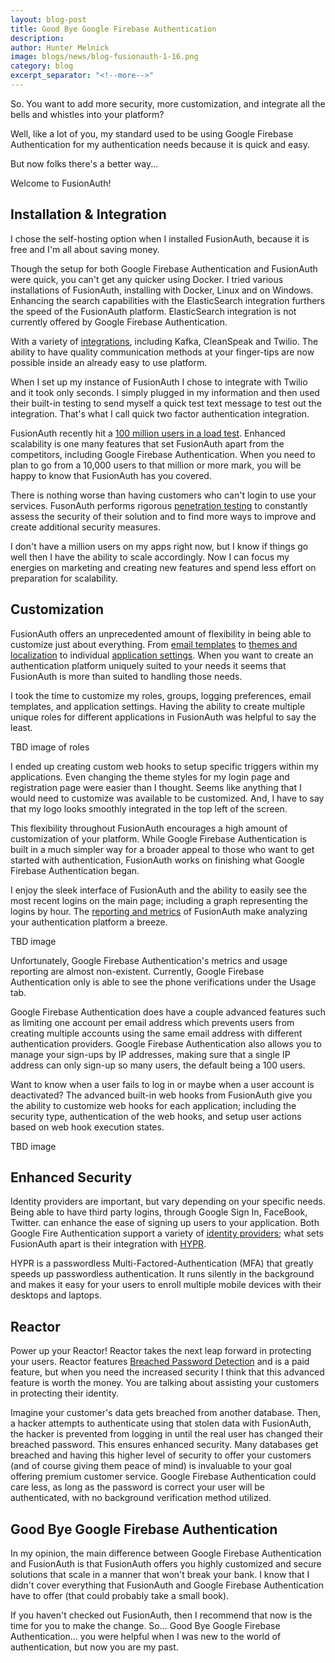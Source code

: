 ```yaml
---
layout: blog-post
title: Good Bye Google Firebase Authentication
description: 
author: Hunter Melnick
image: blogs/news/blog-fusionauth-1-16.png
category: blog
excerpt_separator: "<!--more-->"
---
```


So. You want to add more security, more customization, and integrate all the bells
and whistles into your platform?

Well, like a lot of you, my standard used to be using Google Firebase Authentication for my
authentication needs because it is quick and easy.

But now folks there's a better way...

<!--more-->

Welcome to FusionAuth!

## Installation & Integration

I chose the self-hosting option when I installed FusionAuth, because it is free and
I'm all about saving money. 

Though the setup for both Google Firebase Authentication and FusionAuth were quick, you can't
get any quicker using Docker. I tried various installations
of FusionAuth, installing with Docker, Linux and on Windows. Enhancing the
search capabilities with the ElasticSearch integration furthers the speed of the
FusionAuth platform. ElasticSearch integration is not currently offered by Google
Firebase Authentication.

With a variety of [integrations](/docs/v1/tech/integrations/), including Kafka, CleanSpeak and Twilio. The
ability to have quality communication methods at your finger-tips are now possible
inside an already easy to use platform.

When I set up my instance of FusionAuth I chose to integrate with Twilio and it
took only seconds. I simply plugged in my information and then used their built-in
testing to send myself a quick test text message to test out the integration. That's
what I call quick two factor authentication integration.

FusionAuth recently hit a [100 million users in a load test](/blog/2019/02/26/got-users-100-million). Enhanced scalability is one
many features that set FusionAuth apart from the competitors, including Google
Firebase Authentication. When you need to plan to go from a 10,000 users to that million or more mark,
you will be happy to know that FusionAuth has you covered.

There is nothing worse than having customers who can't login to use your services.
FusonAuth performs rigorous [penetration testing](/features/security-data-compliance) to constantly assess the security
of their solution and to find more ways to improve and create additional security
measures. 

I don't have a million users on my apps right now, but I know if things
go well then I have the ability to scale accordingly. Now I can focus my energies
on marketing and creating new features and spend less effort on preparation for
scalability.

## Customization

FusionAuth offers an unprecedented amount of flexibility in being able to
customize just about everything. From [email templates](/docs/v1/tech/email-templates/) to [themes and localization](/docs/v1/tech/themes/) to
individual [application settings](/docs/v1/tech/core-concepts/applications). When you want to create an authentication platform
uniquely suited to your needs it seems that FusionAuth is more than suited to
handling those needs. 

I took the time to customize my roles, groups, logging
preferences, email templates, and application settings. Having the ability to create
multiple unique roles for different applications in FusionAuth was helpful to say
the least. 

TBD image of roles

I ended up creating custom web hooks to setup specific triggers within
my applications. Even changing the theme styles for my login page and registration
page were easier than I thought. Seems like anything that I would need to
customize was available to be customized. And, I have to say that my logo
looks smoothly integrated in the top left of the screen.

This flexibility throughout FusionAuth encourages a high amount of customization
of your platform. While Google Firebase Authentication is built in a much simpler way for a
broader appeal to those who want to get started with authentication, FusionAuth
works on finishing what Google Firebase Authentication began.

I enjoy the sleek interface of FusionAuth and the ability to easily see the most
recent logins on the main page; including a graph representing the logins by hour.
The [reporting and metrics](/docs/v1/tech/apis/reports) of FusionAuth make analyzing your authentication
platform a breeze. 

TBD image

Unfortunately, Google Firebase Authentication's metrics and usage reporting
are almost non-existent. Currently, Google Firebase Authentication only is able to see the phone
verifications under the Usage tab.

Google Firebase Authentication does have a couple advanced features such as limiting one
account per email address which prevents users from creating multiple accounts
using the same email address with different authentication providers. Google Firebase
Authentication also allows you to manage your sign-ups by IP addresses, making sure that a
single IP address can only sign-up so many users, the default being a 100 users.

Want to know when a user fails to log in or maybe when a user account is
deactivated? The advanced built-in web hooks from FusionAuth give you the
ability to customize web hooks for each application; including the security type,
authentication of the web hooks, and setup user actions based on web hook
execution states.

TBD image

## Enhanced Security

Identity providers are important, but vary depending on your specific needs. Being
able to have third party logins, through Google Sign In, FaceBook, Twitter.
can enhance the ease of signing up users to your application. Both Google Fire
Authentication support a variety of [identity providers](/docs/v1/tech/identity-providers/); what sets FusionAuth apart is
their integration with [HYPR](/docs/v1/tech/identity-providers/hypr).

HYPR is a passwordless Multi-Factored-Authentication (MFA) that greatly speeds
up passwordless authentication. It runs silently in the background and makes it
easy for your users to enroll multiple mobile devices with their desktops and
laptops.

## Reactor

Power up your Reactor! Reactor takes the next leap forward in protecting your
users. Reactor features [Breached Password Detection](/docs/v1/tech/reactor#breached-password-detection) and is a paid feature, but
when you need the increased security I think that this advanced feature is worth the
money. You are talking about assisting your customers in protecting their identity.

Imagine your customer's data gets breached from another database. Then, a hacker
attempts to authenticate using that stolen data with FusionAuth, the hacker is
prevented from logging in until the real user has changed their breached password.
This ensures enhanced security. Many databases get breached and having this
higher level of security to offer your customers (and of course giving them peace
of mind) is invaluable to your goal offering premium customer service. Google
Firebase Authentication could care less, as long as the password is correct your user will be
authenticated, with no background verification method utilized. 

## Good Bye Google Firebase Authentication

In my opinion, the main difference between Google Firebase Authentication and FusionAuth is
that FusionAuth offers you highly customized and secure solutions that scale in a
manner that won't break your bank. I know that I didn't cover everything that
FusionAuth and Google Firebase Authentication have to offer (that could probably take a small book). 

If you haven't checked out FusionAuth, then I recommend that now is the time for you to
make the change. So... Good Bye Google Firebase Authentication... you were helpful when I
was new to the world of authentication, but now you are my past.
